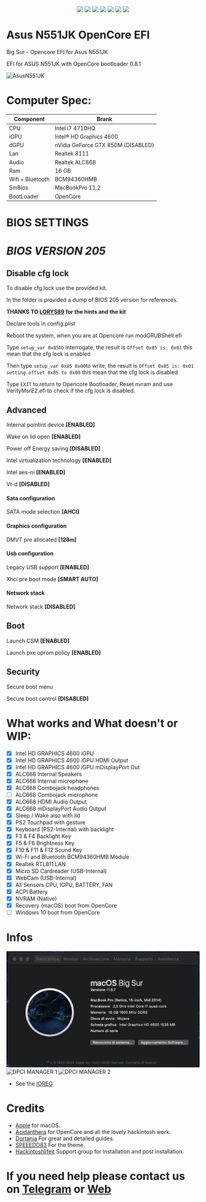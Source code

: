 <div align="center">

[![](https://img.shields.io/badge/Repositories-basett1-informational?style=flat&logo=apple&logoColor=white&color=9debeb)](https://github.com/basett1?tab=repositories)
[![](https://img.shields.io/badge/Gitter%20Ice%20Lake-Chat-informational?style=flat&logo=gitter&logoColor=white&color=ed1965)](https://gitter.im/ICE-LAKE-HACKINTOSH-DEVELOPMENT/community)
[![](https://img.shields.io/badge/Gitter%20HL%20Community-Chat-informational?style=flat&logo=gitter&logoColor=white&color=ed1965)](https://gitter.im/Hackintosh-Life-IT/community)
[![](https://img.shields.io/badge/Telegram-HackintoshLifeIT-informational?style=flat&logo=telegram&logoColor=white&color=5fb659)](https://t.me/HackintoshLife_it)
[![](https://img.shields.io/badge/Facebook-HackintoshLifeIT-informational?style=flat&logo=facebook&logoColor=white&color=3a4dc9)](https://www.facebook.com/hackintoshlife/)
[![](https://img.shields.io/badge/Instagram-HackintoshLifeIT-informational?style=flat&logo=instagram&logoColor=white&color=8a178a)](https://www.instagram.com/hackintoshlife.it_official/)
[![](https://img.shields.io/badge/PayPal-HackintoshLifeIT-informational?style=flat&logo=paypal&logoColor=white&color=00B2EE)](https://www.paypal.com/cgi-bin/webscr?cmd=_s-xclick&hosted_button_id=RWBVVWL8H9JC2&source=url)

</div>



# Asus N551JK OpenCore EFI
Big Sur - Opencore EFI for Asus N551JK

EFI for ASUS N551JK with OpenCore bootloader 0.8.1

![AsusN551JK](https://user-images.githubusercontent.com/74409308/102687569-4cb7c300-41f0-11eb-9504-3aea777014af.jpg)

# Computer Spec:

| Component        | Brank                              |
| ---------------- | ---------------------------------- |
| CPU              | Intel i7 4710HQ                    |
| iGPU             | Intel® HD Graphics 4600            |
| dGPU             | nVidia GeForce GTX 850M (DISABLED) |
| Lan              | Realtek 8111                       |
| Audio            | Realtek ALC668                     |
| Ram              | 16 GB                              |
| Wifi + Bluetooth | BCM94360HMB                        |
| SmBios           | MacBookPro 11,2                    |
| BootLoader       | OpenCore                           |

# BIOS SETTINGS
# *BIOS VERSION 205*

## Disable cfg lock

To disable cfg lock use the provided kit.

In the folder is provided a dump of BIOS 205 version for references.

**THANKS TO [LORYS89](https://github.com/Lorys89) for the hints and the kit**

Declare tools in config.plist

Reboot the system, when you are at Opencore run modGRUBShell.efi

Type `setup_var 0x85`to interrogate, the result is `Offset 0x85 is: 0x01` this mean that the cfg lock is enabled

Then type `setup_var 0x85 0x00`to write, the result is `Offset 0x85 is: 0x01 setting offset 0x85 to 0x00` this mean that the cfg lock is disabled

Type `EXIT` to return to Opencore Bootloader, Reset nvram and use VerifyMsrE2.efi to check if the cfg lock is disabled.

## Advanced

Internal pointint device **[ENABLED]**

Wake on lid open **[ENABLED]**

Power off Energy saving **[DISABLED]**


Intel virtualization technology **[ENABLED]**

Intel aes-ni **[ENABLED]**

Vt-d **[DISABLED]**


#### Sata configuration

SATA mode selection **[AHCI]**


#### Graphics configuration

DMVT pre allocated **[128m]**


#### Usb configuration

Legacy USB support **[ENABLED]**

Xhci pre boot mode **[SMART AUTO]**


#### Network stack

Network stack **[DISABLED]**


## Boot

Launch CSM **[ENABLED]**

Launch pxe oprom policy **[ENABLED]**


## Security

Secure boot menu

Secure boot control **[DISABLED]**




# What works and What doesn't or WIP:

- [x] Intel HD GRAPHICS 4600 iGPU
- [x] Intel HD GRAPHICS 4600 iGPU HDMI Output
- [x] Intel HD GRAPHICS 4600 iGPU mDisplayPort Out
- [x] ALC668 Internal Speakers
- [x] ALC668 Internal microphone
- [x] ALC668 Combojack headphones
- [ ] ALC668 Combojack microphone
- [x] ALC668 HDMI Audio Output
- [x] ALC668 mDisplayPort Audio Output
- [x] Sleep / Wake also with lid
- [x] PS2 Touchpad with gesture
- [x] Keyboard (PS2-Internal) with backlight
- [x] F3 & F4 Backlight Key
- [x] F5 & F6 Brightness Key
- [x] F10 & F11 & F12 Sound Key
- [x] Wi-Fi and Bluetooth BCM94360HMB Module
- [x] Realtek RTL811 LAN
- [x] Micro SD Cardreader (USB-Internal)
- [x] WebCam (USB-Internal)
- [x] All Sensors CPU, IGPU, BATTERY, FAN
- [x] ACPI Battery
- [x] NVRAM (Native)
- [x] Recovery (macOS) boot from OpenCore
- [ ] Windows 10 boot from OpenCore

# Infos
![Info](https://github.com/basett1/Asus-N551JK-OC-EFI/blob/main/Infos/Infos.png)
![DPCI MANAGER 1](https://user-images.githubusercontent.com/74409308/102687571-4de8f000-41f0-11eb-8b02-785a2f85ca3a.png)
![DPCI MANAGER 2](https://user-images.githubusercontent.com/74409308/102687573-4f1a1d00-41f0-11eb-93af-a1619c5932c2.png)
- See the [IOREG](https://github.com/basett1/Asus-N551JK-OC-EFI/blob/main/Infos/ANGELO’s%20MacBook%20Pro.ioreg)

# Credits

- [Apple](https://apple.com) for macOS.
- [Acidanthera](https://github.com/acidanthera) for OpenCore and all the lovely hackintosh work.
- [Dortania](https://dortania.github.io/OpenCore-Install-Guide/config-laptop.plist/icelake.html) For great and detailed guides.
- [SPEEEDO83](https://github.com/Speeedo83) For the theme.
- [Hackintoshlifeit](https://github.com/Hackintoshlifeit) Support group for installation and post installation.

# If you need help please contact us on [Telegram](https://t.me/HackintoshLife_it) or [Web](https://www.hackintoshlife.it/)
